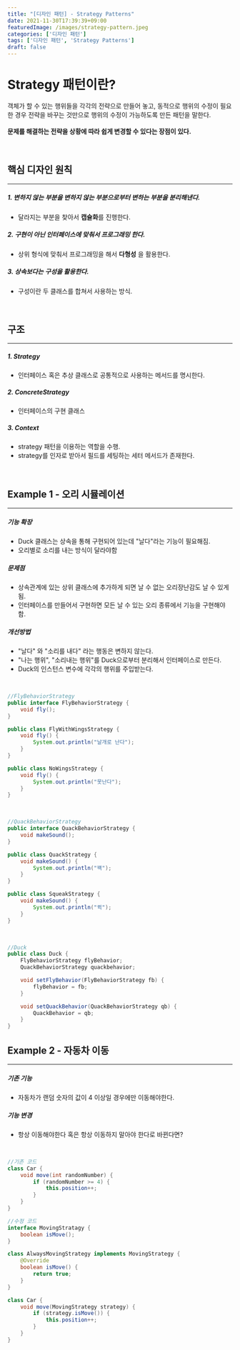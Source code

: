 ```yaml
---
title: "[디자인 패턴] - Strategy Patterns"
date: 2021-11-30T17:39:39+09:00 
featuredImage: /images/strategy-pattern.jpeg 
categories: ['디자인 패턴']
tags: ['디자인 패턴', 'Strategy Patterns']
draft: false
---
```



# Strategy 패턴이란?

객체가 할 수 있는 행위들을 각각의 전략으로 만들어 놓고, 동적으로 행위의 수정이 필요한 경우 전략을 바꾸는 것만으로 행위의 수정이 가능하도록 만든 패턴을 말한다. <br>
<br>
**문제를 해결하는 전략을 상황에 따라 쉽게 변경할 수 있다는 장점이 있다.**

<!--more-->

<br>

## 핵심 디자인 원칙

---

##### 1. 변하지 않는 부분을 변하지 않는 부분으로부터 변하는 부분을 분리해낸다.
   - 달라지는 부분을 찾아서 **캡슐화**를 진행한다.
##### 2. 구현이 아닌 인터페이스에 맞춰서 프로그래밍 한다.
   - 상위 형식에 맞춰서 프로그래밍을 해서 **다형성** 을 활용한다.
##### 3. 상속보다는 구성을 활용한다.
   - 구성이란 두 클래스를 합쳐서 사용하는 방식.

<br>

## 구조

---

##### 1. Strategy
   - 인터페이스 혹은 추상 클래스로 공통적으로 사용하는 메서드를 명시한다.
##### 2. ConcreteStrategy
   - 인터페이스의 구현 클래스
##### 3. Context
   - strategy 패턴을 이용하는 역할을 수행.
   - strategy를 인자로 받아서 필드를 세팅하는 세터 메서드가 존재한다.

<br>

## Example 1 - 오리 시뮬레이션

---

##### 기능 확장

- Duck 클래스는 상속을 통해 구현되어 있는데 "날다"라는 기능이 필요해짐.
- 오리별로 소리를 내는 방식이 달라야함

##### 문제점

- 상속관계에 있는 상위 클래스에 추가하게 되면 날 수 없는 오리장난감도 날 수 있게 됨.
- 인터페이스를 만들어서 구현하면 모든 날 수 있는 오리 종류에서 기능을 구현해야함.

##### 개선방법

- "날다" 와 "소리를 내다" 라는 행동은 변하지 않는다.
- "나는 행위", "소리내는 행위"를 Duck으로부터 분리해서 인터페이스로 만든다.
- Duck의 인스턴스 변수에 각각의 행위를 주입받는다.

<br>

```java
//FlyBehaviorStrategy
public interface FlyBehaviorStrategy {
    void fly();
}

public class FlyWithWingsStrategy {
    void fly() {
        System.out.println("날개로 난다");
    }
}

public class NoWingsStrategy {
    void fly() {
        System.out.println("못난다");
    }
}
```

<br>

```java
//QuackBehaviorStrategy
public interface QuackBehaviorStrategy {
    void makeSound();
}

public class QuackStrategy {
    void makeSound() {
        System.out.println("꽥");
    }
}

public class SqueakStrategy {
    void makeSound() {
        System.out.println("뀍");
    }
}
```
<br>

```java
//Duck
public class Duck {
    FlyBehaviorStrategy flyBehavior;
    QuackBehaviorStrategy quackbehavior;

    void setFlyBehavior(FlyBehaviorStrategy fb) {
        flyBehavior = fb;
    }

    void setQuackBehavior(QuackBehaviorStrategy qb) {
        QuackBehavior = qb;
    }
}
```

## Example 2 - 자동차 이동

---
##### 기존 기능

- 자동차가 랜덤 숫자의 값이 4 이상일 경우에만 이동해야한다.

##### 기능 변경

- 항상 이동해야한다 혹은 항상 이동하지 말아야 한다로 바뀐다면?

<br>

```java
//기존 코드
class Car {
    void move(int randomNumber) {
        if (randomNumber >= 4) {
            this.position++;
        }
    }
}

//수정 코드
interface MovingStratagy {
    boolean isMove();
}

class AlwaysMovingStrategy implements MovingStrategy {
    @Override
    boolean isMove() {
        return true;
    }
}

class Car {
    void move(MovingStrategy strategy) {
        if (strategy.isMove()) {
            this.position++;
        }
    }
}

```